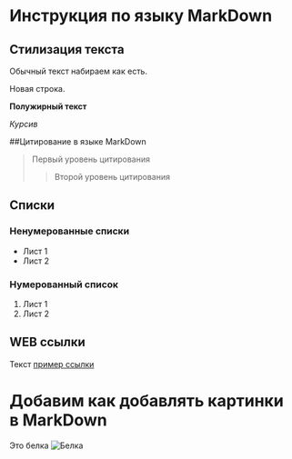 # Инструкция по языку MarkDown

## Стилизация текста

Обычный текст набираем как есть.

Новая строка.

**Полужирный текст**

*Курсив*

##Цитирование в языке MarkDown
> Первый уровень цитирования
>> Второй уровень цитирования

## Списки
### Ненумерованные списки
* Лист 1
* Лист 2

### Нумерованный список
1. Лист 1
2. Лист 2

## WEB ссылки
Текст [пример ссылки](http.example.com "Всплывающая подсказка")

# Добавим как добавлять картинки в MarkDown
Это белка
![Белка](bel.jpg)

